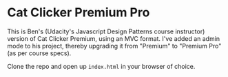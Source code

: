# Cat Clicker Premium Pro

This is Ben's (Udacity's Javascript Design Patterns course instructor) version of Cat Clicker Premium, using an MVC format.  I've added an admin mode to his project, thereby upgrading it from "Premium" to "Premium Pro" (as per course specs).

Clone the repo and open up `index.html` in your browser of choice.
